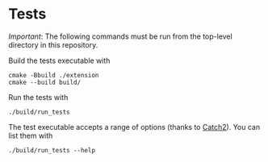 # Tests

_Important_: The following commands must be run from the top-level directory in this repository.

Build the tests executable with

```shell
cmake -Bbuild ./extension
cmake --build build/
```

Run the tests with

```shell
./build/run_tests
```

The test executable accepts a range of options (thanks to [Catch2](https://github.com/catchorg/Catch2)). You can list them with

```shell
./build/run_tests --help
```
